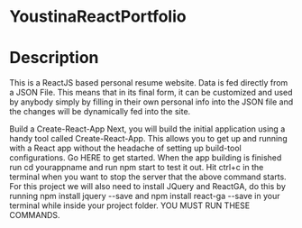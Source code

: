 # YoustinaReactPortfolio
# Description
This is a ReactJS based personal resume website. Data is fed directly from a JSON File. This means that in its final form, it can be customized and used by anybody simply by filling in their own personal info into the JSON file and the changes will be dynamically fed into the site.

Build a Create-React-App
Next, you will build the initial application using a handy tool called Create-React-App. This allows you to get up and running with a React app without the headache of setting up build-tool configurations. Go HERE to get started. When the app building is finished run cd yourappname and run npm start to test it out. Hit ctrl+c in the terminal when you want to stop the server that the above command starts. For this project we will also need to install JQuery and ReactGA, do this by running npm install jquery --save and npm install react-ga --save in your terminal while inside your project folder. YOU MUST RUN THESE COMMANDS.
